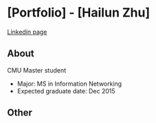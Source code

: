 # [Portfolio] - [Hailun Zhu]

[Linkedin page](http://) 

## About 

CMU Master student  
* Major: MS in Information Networking   
* Expected graduate date: Dec 2015


## Other





